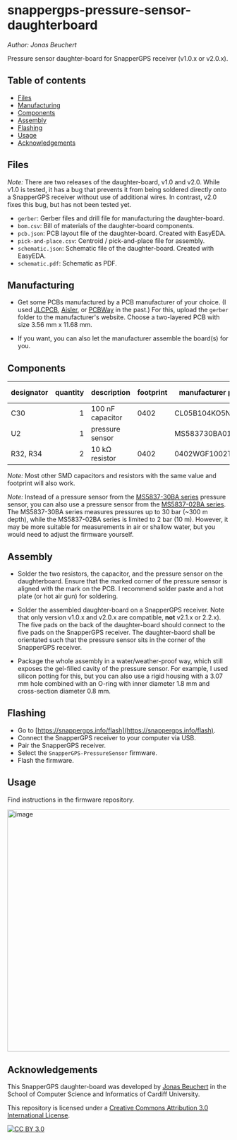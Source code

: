 # snappergps-pressure-sensor-daughterboard

*Author: Jonas Beuchert*

Pressure sensor daughter-board for SnapperGPS receiver (v1.0.x or v2.0.x).

## Table of contents

* [Files](#files)
* [Manufacturing](#manufacturing)
* [Components](#components)
* [Assembly](#assembly)
* [Flashing](#flashing)
* [Usage](#usage)
* [Acknowledgements](#acknowledgements)

## Files

*Note:* There are two releases of the daughter-board, v1.0 and v2.0.
While v1.0 is tested, it has a bug that prevents it from being soldered directly onto a SnapperGPS receiver without use of additional wires.
In contrast, v2.0 fixes this bug, but has not been tested yet.

* `gerber`: Gerber files and drill file for manufacturing the daughter-board.
* `bom.csv`: Bill of materials of the daughter-board components.
* `pcb.json`: PCB layout file of the daughter-board. Created with EasyEDA.
* `pick-and-place.csv`: Centroid / pick-and-place file for assembly.
* `schematic.json`: Schematic file of the daughter-board. Created with EasyEDA.
* `schematic.pdf`: Schematic as PDF.

## Manufacturing

* Get some PCBs manufactured by a PCB manufacturer of your choice.
(I used [JLCPCB](https://jlcpcb.com), [Aisler](https://aisler.net/), or [PCBWay](https://www.pcbway.com/) in the past.)
For this, upload the `gerber` folder to the manufacturer's website.
Choose a two-layered PCB with size 3.56 mm x 11.68 mm.

* If you want, you can also let the manufacturer assemble the board(s) for you.

## Components

| designator   | quantity | description      | footprint | manufacturer part     | manufacturer     | supplier | supplier part | price   |
|--------------|---------:|------------------|-----------|-----------------------|------------------|----------|---------------|--------:|
| C30          | 1        | 100 nF capacitor | 0402      | CL05B104KO5NNNC       | SAMSUNG          | LCSC     | C1525         | $0.001  |
| U2           | 1        | pressure sensor  |           | MS583730BA01-50       | TE Connectivity  | LCSC     | C2887941      | $11.391 |
| R32, R34     | 2        | 10 kΩ resistor   | 0402      | 0402WGF1002TCE        | UNI-ROYAL        | LCSC     | C25744        | $0.001  |

*Note:* Most other SMD capacitors and resistors with the same value and footprint will also work.

*Note:* Instead of a pressure sensor from the [MS5837-30BA series](https://www.te.com/commerce/DocumentDelivery/DDEController?Action=showdoc&DocId=Data+Sheet%7FMS5837-30BA%7FB1%7Fpdf%7FEnglish%7FENG_DS_MS5837-30BA_B1.pdf%7FCAT-BLPS0017) pressure sensor, you can also use a pressure sensor from the [MS5837-02BA series](https://www.te.com/commerce/DocumentDelivery/DDEController?Action=showdoc&DocId=Data+Sheet%7FDS_MS5837-02BA01%7F10%7Fpdf%7FEnglish%7FENG_DS_DS_MS5837-02BA01_10.pdf%7F20000983-00). The MS5837-30BA series measures pressures up to 30 bar (~300 m depth), while the MS5837-02BA series is limited to 2 bar (10 m). However, it may be more suitable for measurements in air or shallow water, but you would need to adjust the firmware yourself.

## Assembly

* Solder the two resistors, the capacitor, and the pressure sensor on the daughterboard.
Ensure that the marked corner of the pressure sensor is aligned with the mark on the PCB.
I recommend solder paste and a hot plate (or hot air gun) for soldering.

* Solder the assembled daughter-board on a SnapperGPS receiver.
Note that only version v1.0.x and v2.0.x are compatible, **not** v2.1.x or 2.2.x).
The five pads on the back of the daughter-board should connect to the five pads on the SnapperGPS receiver.
The daughter-baord shall be orientated such that the pressure sensor sits in the corner of the SnapperGPS receiver.

* Package the whole assembly in a water/weather-proof way, which still exposes the gel-filled cavity of the pressure sensor.
For example, I used silicon potting for this, but you can also use a rigid housing with a 3.07 mm hole combined with an O-ring with inner diameter 1.8 mm and cross-section diameter 0.8 mm.

## Flashing

* Go to [https://snappergps.info/flash](https://snappergps.info/flash).
* Connect the SnapperGPS receiver to your computer via USB.
* Pair the SnapperGPS receiver.
* Select the `SnapperGPS-PressureSensor` firmware.
* Flash the firmware.

## Usage

Find instructions in the firmware repository.

<img width="1236" height="548" alt="image" src="https://github.com/user-attachments/assets/740ee711-b4c0-4feb-8932-36c4a471b9b5" />

## Acknowledgements

This SnapperGPS daughter-board was developed by
[Jonas Beuchert](https://profiles.cardiff.ac.uk/staff/beuchertj)
in the School of Computer Science and Informatics
of Cardiff University.

This repository is licensed under a
[Creative Commons Attribution 3.0 International License][cc-by].

[![CC BY 3.0][cc-by-image]][cc-by]

[cc-by]: http://creativecommons.org/licenses/by/3.0/
[cc-by-image]: https://i.creativecommons.org/l/by/3.0/88x31.png
